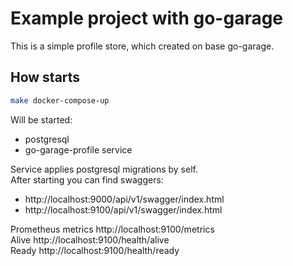 # Example project with go-garage

This is a simple profile store, which created on base go-garage.

## How starts
```bash
make docker-compose-up
```
Will be started:
* postgresql
* go-garage-profile service  

Service applies postgresql migrations by self.  
After starting you can find swaggers:
* http://localhost:9000/api/v1/swagger/index.html
* http://localhost:9100/api/v1/swagger/index.html  

Prometheus metrics http://localhost:9100/metrics  
Alive http://localhost:9100/health/alive  
Ready http://localhost:9100/health/ready  
